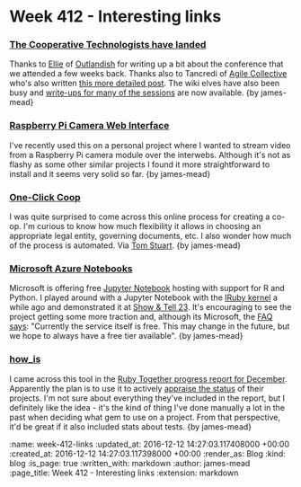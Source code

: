 Week 412 - Interesting links
============================

### [The Cooperative Technologists have landed](http://outlandish.com/blog/the-cooperative-technologists-have-landed/)

Thanks to [Ellie][] of [Outlandish][] for writing up a bit about the conference that we attended a few weeks back. Thanks also to Tancredi of [Agile Collective][] who's also written [this more detailed post][agile-coop-writeup]. The wiki elves have also been busy and [write-ups for many of the sessions][cotech-wiki] are now available. {by james-mead}

[Ellie]: http://outlandish.com/about/#ellie-harries
[Outlandish]: http://outlandish.com/
[Agile Collective]: https://agile.coop/
[agile-coop-writeup]: https://agile.coop/blog/co-operative-technologists-aka-megazord-first-conference
[cotech-wiki]: https://wiki.coops.tech/wiki/Main_Page#Wortley_Hall_2016


### [Raspberry Pi Camera Web Interface](http://elinux.org/RPi-Cam-Web-Interface)

I've recently used this on a personal project where I wanted to stream video from a Raspberry Pi camera module over the interwebs. Although it's not as flashy as some other similar projects I found it more straightforward to install and it seems very solid so far. {by james-mead}


### [One-Click Coop](http://create.oneclick.uk.coop/coops/intro)

I was quite surprised to come across this online process for creating a co-op. I'm curious to know how much flexibility it allows in choosing an appropriate legal entity, governing documents, etc. I also wonder how much of the process is automated. Via [Tom Stuart][]. {by james-mead}

[Tom Stuart]: http://codon.com/


### [Microsoft Azure Notebooks](https://notebooks.azure.com/)

Microsoft is offering free [Jupyter Notebook][jupyter] hosting with support for R and Python. I played around with a Jupyter Notebook with the [IRuby kernel][iruby] a while ago and demonstrated it at [Show & Tell 23][jupyteriruby]. It's encouraging to see the project getting some more traction and, although its Microsoft, the [FAQ says][azure-faq]: "Currently the service itself is free. This may change in the future, but we hope to always have a free tier available". {by james-mead}

[jupyter]: http://jupyter.org/
[jupyteriruby]: /show-and-tell-23#jupyteriruby
[iruby]: https://github.com/SciRuby/iruby
[azure-faq]: https://notebooks.azure.com/faq


### [how_is](https://github.com/how-is/how_is)

I came across this tool in the [Ruby Together progress report for December][]. Apparently the plan is to use it to actively [appraise the status][example-how-is-report] of their projects. I'm not sure about everything they've included in the report, but I definitely like the idea - it's the kind of thing I've done manually a lot in the past when deciding what gem to use on a project. From that perspective, it'd be great if it also included stats about tests. {by james-mead}

[Ruby Together progress report for December]: https://rubytogether.org/news/2016-11-30-november-2016-monthly-update
[example-how-is-report]: https://how-is.github.io/how-is-rubygems/2016/12/01/report.html

:name: week-412-links
:updated_at: 2016-12-12 14:27:03.117408000 +00:00
:created_at: 2016-12-12 14:27:03.117398000 +00:00
:render_as: Blog
:kind: blog
:is_page: true
:written_with: markdown
:author: james-mead
:page_title: Week 412 - Interesting links
:extension: markdown
